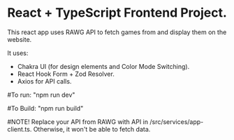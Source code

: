 # React + TypeScript Frontend Project.

This react app uses RAWG API to fetch games from and display them on the website.

It uses:
- Chakra UI (for design elements and Color Mode Switching).
- React Hook Form + Zod Resolver.
- Axios for API calls.

#To run:
"npm run dev"

#To Build:
"npm run build"

#NOTE!
Replace your API from RAWG with API in /src/services/app-client.ts. Otherwise, it won't be able to fetch data.
